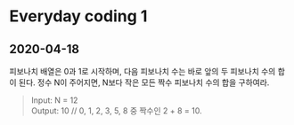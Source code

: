Everyday coding 1
=================
2020-04-18
-----------

피보나치 배열은 0과 1로 시작하며, 다음 피보나치 수는 바로 앞의 두 피보나치 수의 합이 된다. 정수 N이 주어지면, N보다 작은 모든 짝수 피보나치 수의 합을 구하여라.

> Input: N = 12  
  Output: 10 // 0, 1, 2, 3, 5, 8 중 짝수인 2 + 8 = 10.
